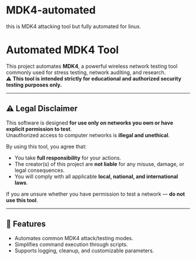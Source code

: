 # MDK4-automated
this is MDK4 attacking tool but fully automated for linux.
# Automated MDK4 Tool

This project automates **MDK4**, a powerful wireless network testing tool commonly used for stress testing, network auditing, and research.  
⚠️ **This tool is intended strictly for educational and authorized security testing purposes only.**

---

## ⚠️ Legal Disclaimer

This software is designed **for use only on networks you own or have explicit permission to test**.  
Unauthorized access to computer networks is **illegal and unethical**.

By using this tool, you agree that:
- You take **full responsibility** for your actions.
- The creator(s) of this project are **not liable** for any misuse, damage, or legal consequences.
- You will comply with all applicable **local, national, and international laws**.

If you are unsure whether you have permission to test a network — **do not use this tool**.

---

## 🧩 Features
- Automates common MDK4 attack/testing modes.
- Simplifies command execution through scripts.
- Supports logging, cleanup, and customizable parameters.
